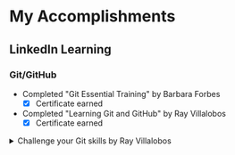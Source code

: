 # __My Accomplishments__

## LinkedIn Learning
### Git/GitHub
- Completed "Git Essential Training" by Barbara Forbes
  - [x] Certificate earned
- Completed "Learning Git and GitHub" by Ray Villalobos
  - [x] Certificate earned
  
<details>
  <summary>Challenge your Git skills by Ray Villalobos</summary>
    
  - Cloning specific history
  - Adding to a previous commit
  - Identifying changes
  - Managing multiple remotes
  - Cleaner logging
  - Using Git to hunt down bugs
  - Working on multiple branches
  - Creating a .zip of branch and specific files within that branch
  - Getting rid of quick fixes by combining commits
  - Marking commits with git tag
  - Removing untracked files
  - Renaming branches
  - Remove local, keep master
  - Picking specific commits
  - Creating a safety net for fixes
</details>









 
